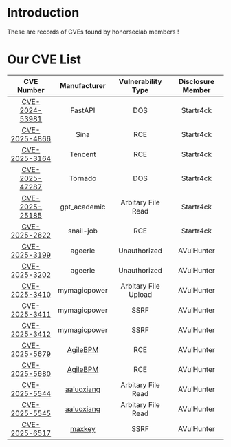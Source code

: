 # Introduction
These are records of CVEs found by honorseclab members ! 
# Our CVE List
|CVE Number |Manufacturer| Vulnerability Type | Disclosure Member |
|:-------:|:-------:|:-------:|:-------:|
| [CVE-2024-53981](https://github.com/honorseclab/vulns/blob/main/FastAPI/CVE-2024-53981%20FastAPI%20Dos%20Attack%20via%20FileUpload/details.md) | FastAPI  | DOS  | Startr4ck |
| [CVE-2025-4866](https://github.com/honorseclab/vulns/blob/main/Sina%20RillFlow/CVE-2025-4866%20%20RCE%20Aviator%20Express%20Execute/details.md) | Sina  | RCE  | Startr4ck |
| [CVE-2025-3164](https://github.com/honorseclab/vulns/blob/main/Tencent%20Supersonic/CVE-2025-3164%20RCE%20H2/details.md)  | Tencent  | RCE  | Startr4ck |
| [CVE-2025-47287](https://github.com/honorseclab/vulns/blob/main/Tornado/CVE-2025-47287%20Tornado%20Dos%20Attack%20via%20FileUpload/details.md)  | Tornado  | DOS  | Startr4ck |
| [CVE-2025-25185](https://github.com/honorseclab/vulns/blob/main/gpt_academic/CVE-2025-25185%20Arbitary%20File%20read/details.md)  | gpt_academic  | Arbitary File Read  | Startr4ck |
| [CVE-2025-2622](https://github.com/honorseclab/vulns/blob/main/snail-job/CVE-2025-2622%20RCE%20getRuntime%20NodeExpression%20unserial/details.md) | snail-job  | RCE  | Startr4ck |
| [CVE-2025-3199](https://github.com/honorseclab/vulns/blob/main/ageerle_ruoyi-ai/Unauthorized1.md)| ageerle  | Unauthorized  | AVulHunter |
| [CVE-2025-3202](https://github.com/honorseclab/vulns/blob/main/ageerle_ruoyi-ai/Unauthorized2.md)| ageerle  | Unauthorized  | AVulHunter |
|[CVE-2025-3410](https://github.com/honorseclab/vulns/blob/main/mymagicpower_AIAS/CVE-2025-3410_arbitrary-file-upload/details.md)| mymagicpower  | Arbitary File Upload  | AVulHunter |
| [CVE-2025-3411](https://github.com/honorseclab/vulns/blob/main/mymagicpower_AIAS/CVE-2025-3411_SSRF/details.md)| mymagicpower  | SSRF  | AVulHunter |
| [CVE-2025-3412](https://github.com/honorseclab/vulns/blob/main/mymagicpower_AIAS/CVE-2025-3412_SSRF/details.md)| mymagicpower  | SSRF  | AVulHunter |
|[CVE-2025-5679](https://www.cve.org/CVERecord?id=CVE-2025-5679) | [AgileBPM](https://gitee.com/agile-bpm/agile-bpm-basic)   | RCE  | AVulHunter |
|[CVE-2025-5680](https://www.cve.org/CVERecord?id=CVE-2025-5680)| [AgileBPM](https://gitee.com/agile-bpm/agile-bpm-basic)  | RCE  | AVulHunter |
| [CVE-2025-5544](https://www.cve.org/CVERecord?id=CVE-2025-5544)| [aaluoxiang](https://gitee.com/aaluoxiang/oa_system)  |  Arbitary File Read    | AVulHunter |
| [CVE-2025-5545](https://www.cve.org/CVERecord?id=CVE-2025-5545)| [aaluoxiang](https://gitee.com/aaluoxiang/oa_system)|  Arbitary File Read    | AVulHunter |
| [CVE-2025-6517](https://www.cve.org/CVERecord?id=CVE-2025-6517)| [maxkey](https://gitee.com/dromara/MaxKey)|  SSRF    | AVulHunter |
